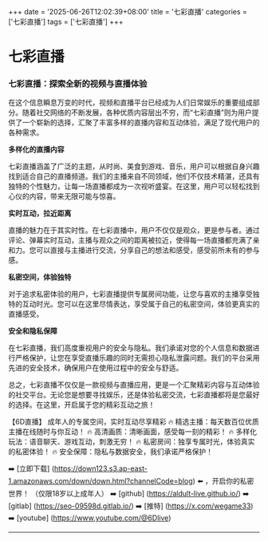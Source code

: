 +++
date = '2025-06-26T12:02:39+08:00'
title = '七彩直播'
categories = ['七彩直播']
tags = ['七彩直播']
+++

# 七彩直播

### 七彩直播：探索全新的视频与直播体验

在这个信息瞬息万变的时代，视频和直播平台已经成为人们日常娱乐的重要组成部分。随着社交网络的不断发展，各种优质内容层出不穷，而“七彩直播”则为用户提供了一个崭新的选择，汇聚了丰富多样的直播内容和互动体验，满足了现代用户的各种需求。

**多样化的直播内容**

七彩直播涵盖了广泛的主题，从时尚、美食到游戏、音乐，用户可以根据自身兴趣找到适合自己的直播频道。我们的主播来自不同领域，他们不仅技术精湛，还具有独特的个性魅力，让每一场直播都成为一次视听盛宴。在这里，用户可以轻松找到心仪的内容，带来无限可能与惊喜。

**实时互动，拉近距离**

直播的魅力在于其实时性。在七彩直播中，用户不仅仅是观众，更是参与者。通过评论、弹幕实时互动，主播与观众之间的距离被拉近，使得每一场直播都充满了亲和力。您可以直接与主播进行交流，分享自己的想法和感受，感受前所未有的参与感。

**私密空间，体验独特**

对于追求私密体验的用户，七彩直播提供专属房间功能，让您与喜欢的主播享受独特的互动时光。您可以在这里尽情表达，享受属于自己的私密空间，体验更真实的直播感受。

**安全和隐私保障**

在七彩直播，我们高度重视用户的安全与隐私。我们承诺对您的个人信息和数据进行严格保护，让您在享受直播乐趣的同时无需担心隐私泄露问题。我们的平台采用先进的安全技术，确保用户在使用过程中的安全与舒适。

总之，七彩直播不仅仅是一款视频与直播应用，更是一个汇聚精彩内容与互动体验的社交平台。无论您是想要寻找娱乐，还是体验私密交流，七彩直播都将是您最好的选择。在这里，开启属于您的精彩互动之旅！

【6D直播】
成年人的专属空间，实时互动尽享精彩
🔥 精选主播：每天数百位优质主播在线随时与你互动！
🔥 高清画质：清晰画面，感受每一刻的精彩！
🔥 多样化玩法：语音聊天、游戏互动，刺激无穷！
🔥 私密房间：独享专属时光，体验真实的私密体验！
🔥 安全保障：隐私与数据安全，我们承诺严格保护！

➡️ [立即下载] (https://down123.s3.ap-east-1.amazonaws.com/down/down.html?channelCode=blog) ⬅️ ，开启你的私密世界！ （仅限18岁以上成年人）
➡️ [github] (https://aldult-live.github.io/)
➡️ [gitlab] (https://seo-09598d.gitlab.io/)
➡️ [推特] (https://x.com/wegame33)
➡️ [youtube] (https://www.youtube.com/@6Dlive)

---
